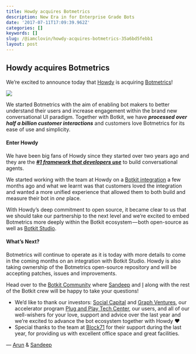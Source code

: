 ```yaml
---
title: Howdy acquires Botmetrics
description: New Era in for Enterprise Grade Bots
date: '2017-07-11T17:09:39.962Z'
categories: []
keywords: []
slug: /@iamclovin/howdy-acquires-botmetrics-35a6bd5febb1
layout: post
---
```


## Howdy acquires Botmetrics

We’re excited to announce today that [Howdy](https://www.howdy.ai) is acquiring [Botmetrics](https://www.getbotmetrics.com)!

![](https://cdn-images-1.medium.com/max/800/1*6dI33C8xcEHBUoxgYqEzCQ.png)

We started Botmetrics with the aim of enabling bot makers to better understand their users and increase engagement within the brand new conversational UI paradigm. Together with Botkit, we have **_processed over half a billion customer interactions_** and customers love Botmetrics for its ease of use and simplicity.

#### Enter Howdy

We have been big fans of Howdy since they started over two years ago and they are the [**_#1 framework that developers use_**](https://github.com/howdyai/botkit) to build conversational agents.

We started working with the team at Howdy on a [Botkit integration](https://github.com/botmetrics/botkit-middleware-botmetrics) a few months ago and what we learnt was that customers loved the integration and wanted a more unified experience that allowed them to both build and measure their bot in _one_ place.

With Howdy’s deep commitment to open source, it became clear to us that we should take our partnership to the next level and we’re excited to embed Botmetrics more deeply within the Botkit ecosystem — both open-source as well as [Botkit Studio](https://studio.botkit.ai).

#### What’s Next?

Botmetrics will continue to operate as it is today with more details to come in the coming months on an integration with Botkit Studio. Howdy is also taking ownership of the Botmetrics open-source repository and will be accepting patches, issues and improvements.

Head over to the [Botkit Community](http://community.botkit.ai/) where [Sandeep](https://twitter.com/_sandeep) and [I](https://twitter.com/iamclovin) along with the rest of the Botkit crew will be happy to take your questions!

*   We’d like to thank our investors: [Social Capital](http://socialcapital.com) and [Graph Ventures](http://graphventures.com), our accelerator program [Plug and Play Tech Center](http://plugandplaytechcenter.com/), our users, and all of our well-wishers for your love, support and advice over the last year and we’re excited to advance the bot ecosystem together with Howdy ❤
*   Special thanks to the team at [Block71](http://block71sf.com) for their support during the last year, for providing us with excellent office space and great facilities.

— [Arun](https://twitter.com/iamclovin) & [Sandeep](https://twitter.com/_sandeep)
